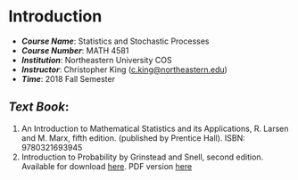 # Introduction

- ***Course Name***: Statistics and Stochastic Processes
- ***Course Number***: MATH 4581
- ***Institution***: Northeastern University COS
- ***Instructor***: Christopher King (c.king@northeastern.edu)
- ***Time***: 2018 Fall Semester
## ***Text Book***: 
1. An Introduction to Mathematical Statistics and its Applications, R. Larsen and M. Marx, fifth edition. (published
by Prentice Hall). ISBN: 9780321693945
2. Introduction to Probability by Grinstead and Snell, second edition. Available for download [here](http://www.dartmouth.edu/~chance/teaching_aids/books_articles/probability_book/book.html). PDF version [here](http://www.dartmouth.edu/~chance/teaching_aids/books_articles/probability_book/amsbook.mac.pdf)
